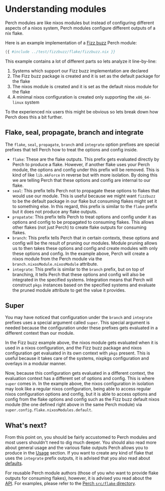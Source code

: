 # Understanding modules

Perch modules are like nixos modules but instead of configuring different
aspects of a nixos system, Perch modules configure different outputs of a nix
flake.

Here is an example implementation of a
[Fizz buzz](https://en.wikipedia.org/wiki/Fizz_buzz) Perch module:

<!-- markdownlint-disable MD013 -->

```nix
{{ #include ../test/fizzbuzz/flake/fizzbuzz.nix }}
```

<!-- markdownlint-enable MD013 -->

This example contains a lot of different parts so lets analyze it line-by-line:

1. Systems which support our Fizz buzz implementation are declared
2. The Fizz buzz package is created and it is set as the default package for the
   flake
3. The nixos module is created and it is set as the default nixos module for the
   flake
4. A minimal nixos configuration is created only supporting the `x86_64-linux`
   system

To the experienced nix users this might be obvious so lets break down how Perch
does this a bit further.

## Flake, seal, propagate, branch and integrate

The `flake`, `seal`, `propagate`, `branch` and `integrate` option prefixes are
special prefixes that tell Perch how to treat the options and config inside.

- `flake`: These are the flake outputs. This prefix gets evaluated directly by
  Perch to produce a flake. However, if another flake uses your Perch module,
  the options and config under this prefix will be removed. This is kind of like
  `lib.mkForce` in reverse but with more isolation. By doing this we are telling
  Perch that these options and config are internal to our flake.
- `seal`: This prefix tells Perch not to propagate these options to flakes that
  would use our module. This is useful because we might want `fizzbuzz` to be
  the default package in our flake but consuming flakes might set it to
  something else. In this regard, this prefix is similar to the `flake` prefix
  but it does not produce any flake outputs.
- `propatate`: This prefix tells Perch to treat options and config under it as
  options and config to be propagated to consuming flakes. This allows other
  flakes (not just Perch) to create flake outputs for consuming flakes.
- `branch`: This prefix tells Perch that in certain contexts, these options and
  config will be the result of pruning our modules. Module pruning allows us to
  then takes these options and config and create modules with only these options
  and config. In the example above, Perch will create a nixos module from the
  Perch module via the `branch.nixosModule.nixosModule` attribute.
- `integrate`: This prefix is similar to the `branch` prefix, but on top of
  branching, it tells Perch that these options and config will also be
  integrated in the specified systems. Integration means that Perch will
  construct `pkgs` instances based on the specified systems and evaluate the
  pruned module attribute to get the value it provides.

## Super

You may have noticed that configuration under the `branch` and `integrate`
prefixes uses a special argument called `super`. This special argument is needed
because the configuration under these prefixes gets evaluated in a different
context than our module.

In the Fizz buzz example above, the nixos module gets evaluated when it is used
in a nixos configuration, and the Fizz buzz package and nixos configuration get
evaluated in its own context with `pkgs` present. This is useful because it
takes care of the systems, nixpkgs configuration and overlays in a modular
manner.

Now, because this configuration gets evaluated in a different context, the
evaluation context has a different set of options and config. This is where
`super` comes in. In the example above, the nixos configuration in isolation may
look like a regular nixos configuration, being able to access regular nixos
configuration options and config, but it is able to access options and config
from the flake options and config such as the Fizz buzz default nixos module
(the one defined right above in the same Perch module) via
`super.config.flake.nixosModules.default`.

## What's next?

From this point on, you should be fairly accustomed to Perch modules and most
users shouldn't need to dig much deeper. You should also read more about general
usage and the various flake outputs Perch allows you to produce in the
[Usage](./usage/index.md) section. If you want to create any kind of flake that
uses the `integrate` prefix outputs, it is advised that you also read about
[defaults](./usage/defaults.md).

For reusable Perch module authors (those of you who want to provide flake
outputs for consuming flakes), however, it is advised you read about the
[API](./api/index.md). For examples, please refer to the [Perch
`src/flake` directory].

[Perch `src/flake` directory]:
  https://github.com/altibiz/perch/blob/main/src/flake
